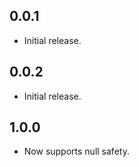 ## 0.0.1

* Initial release.
    
## 0.0.2

* Initial release.
    
## 1.0.0

* Now supports null safety.

